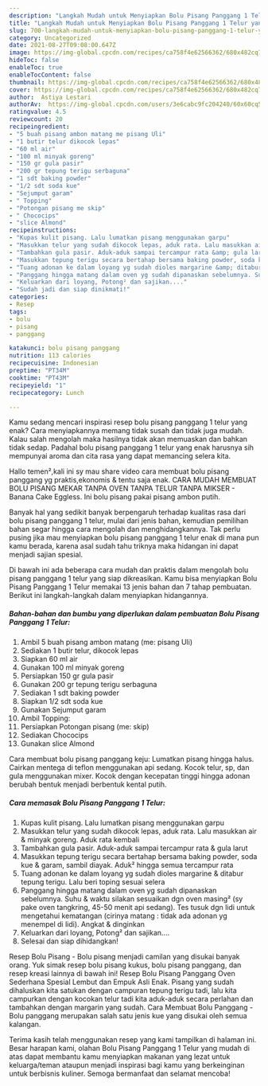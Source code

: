 ```yaml
---
description: "Langkah Mudah untuk Menyiapkan Bolu Pisang Panggang 1 Telur yang Enak"
title: "Langkah Mudah untuk Menyiapkan Bolu Pisang Panggang 1 Telur yang Enak"
slug: 700-langkah-mudah-untuk-menyiapkan-bolu-pisang-panggang-1-telur-yang-enak
category: Uncategorized
date: 2021-08-27T09:08:00.647Z
image: https://img-global.cpcdn.com/recipes/ca758f4e62566362/680x482cq70/bolu-pisang-panggang-1-telur-foto-resep-utama.jpg
hideToc: false
enableToc: true
enableTocContent: false
thumbnail: https://img-global.cpcdn.com/recipes/ca758f4e62566362/680x482cq70/bolu-pisang-panggang-1-telur-foto-resep-utama.jpg
cover: https://img-global.cpcdn.com/recipes/ca758f4e62566362/680x482cq70/bolu-pisang-panggang-1-telur-foto-resep-utama.jpg
author:  Astiya Lestari
authorAv:  https://img-global.cpcdn.com/users/3e6cabc9fc204240/60x60cq50/avatar.jpg
ratingvalue: 4.5
reviewcount: 20
recipeingredient:
- "5 buah pisang ambon matang me pisang Uli"
- "1 butir telur dikocok lepas"
- "60 ml air"
- "100 ml minyak goreng"
- "150 gr gula pasir"
- "200 gr tepung terigu serbaguna"
- "1 sdt baking powder"
- "1/2 sdt soda kue"
- "Sejumput garam"
- " Topping"
- "Potongan pisang me skip"
- " Chococips"
- "slice Almond"
recipeinstructions:
- "Kupas kulit pisang. Lalu lumatkan pisang menggunakan garpu"
- "Masukkan telur yang sudah dikocok lepas, aduk rata. Lalu masukkan air &amp; minyak goreng. Aduk rata kembali"
- "Tambahkan gula pasir. Aduk-aduk sampai tercampur rata &amp; gula larut"
- "Masukkan tepung terigu secara bertahap bersama baking powder, soda kue &amp; garam, sambil diayak. Aduk² hingga semua tercampur rata"
- "Tuang adonan ke dalam loyang yg sudah dioles margarine &amp; ditabur tepung terigu. Lalu beri toping sesuai selera"
- "Panggang hingga matang dalam oven yg sudah dipanaskan sebelumnya. Suhu &amp; waktu silakan sesuaikan dgn oven masing² (sy pake oven tangkring, 45-50 menit api sedang). Tes tusuk dgn lidi untuk mengetahui kematangan (cirinya matang : tidak ada adonan yg menempel di lidi). Angkat &amp; dinginkan"
- "Keluarkan dari loyang, Potong² dan sajikan...."
- "Sudah jadi dan siap dinikmati!"
categories:
- Resep
tags:
- bolu
- pisang
- panggang

katakunci: bolu pisang panggang 
nutrition: 113 calories
recipecuisine: Indonesian
preptime: "PT34M"
cooktime: "PT43M"
recipeyield: "1"
recipecategory: Lunch

---
```



Kamu sedang mencari inspirasi resep bolu pisang panggang 1 telur yang enak? Cara menyiapkannya memang tidak susah dan tidak juga mudah. Kalau salah mengolah maka hasilnya tidak akan memuaskan dan bahkan tidak sedap. Padahal bolu pisang panggang 1 telur yang enak harusnya sih mempunyai aroma dan cita rasa yang dapat memancing selera kita.


Hallo temen²,kali ini sy mau share video cara membuat bolu pisang panggang yg praktis,ekonomis &amp; tentu saja enak. CARA MUDAH MEMBUAT BOLU PISANG MEKAR TANPA OVEN TANPA TELUR TANPA MIKSER - Banana Cake Eggless. Ini bolu pisang pakai pisang ambon putih.

Banyak hal yang sedikit banyak berpengaruh terhadap kualitas rasa dari bolu pisang panggang 1 telur, mulai dari jenis bahan, kemudian pemilihan bahan segar hingga cara mengolah dan menghidangkannya. Tak perlu pusing jika mau menyiapkan bolu pisang panggang 1 telur enak di mana pun kamu berada, karena asal sudah tahu triknya maka hidangan ini dapat menjadi sajian spesial.


Di bawah ini ada beberapa cara mudah dan praktis dalam mengolah bolu pisang panggang 1 telur yang siap dikreasikan. Kamu bisa menyiapkan Bolu Pisang Panggang 1 Telur memakai 13 jenis bahan dan 7 tahap pembuatan. Berikut ini langkah-langkah dalam menyiapkan hidangannya.

<!--inarticleads1-->

##### Bahan-bahan dan bumbu yang diperlukan dalam pembuatan Bolu Pisang Panggang 1 Telur:

1. Ambil 5 buah pisang ambon matang (me: pisang Uli)
1. Sediakan 1 butir telur, dikocok lepas
1. Siapkan 60 ml air
1. Gunakan 100 ml minyak goreng
1. Persiapkan 150 gr gula pasir
1. Gunakan 200 gr tepung terigu serbaguna
1. Sediakan 1 sdt baking powder
1. Siapkan 1/2 sdt soda kue
1. Gunakan Sejumput garam
1. Ambil  Topping:
1. Persiapkan Potongan pisang (me: skip)
1. Sediakan  Chococips
1. Gunakan slice Almond


Cara membuat bolu pisang panggang keju: Lumatkan pisang hingga halus. Cairkan mentega di teflon menggunakan api sedang. Kocok telur, sp, dan gula menggunakan mixer. Kocok dengan kecepatan tinggi hingga adonan berubah bentuk menjadi berbentuk kental putih. 

<!--inarticleads2-->

##### Cara memasak Bolu Pisang Panggang 1 Telur:

1. Kupas kulit pisang. Lalu lumatkan pisang menggunakan garpu
1. Masukkan telur yang sudah dikocok lepas, aduk rata. Lalu masukkan air &amp; minyak goreng. Aduk rata kembali
1. Tambahkan gula pasir. Aduk-aduk sampai tercampur rata &amp; gula larut
1. Masukkan tepung terigu secara bertahap bersama baking powder, soda kue &amp; garam, sambil diayak. Aduk² hingga semua tercampur rata
1. Tuang adonan ke dalam loyang yg sudah dioles margarine &amp; ditabur tepung terigu. Lalu beri toping sesuai selera
1. Panggang hingga matang dalam oven yg sudah dipanaskan sebelumnya. Suhu &amp; waktu silakan sesuaikan dgn oven masing² (sy pake oven tangkring, 45-50 menit api sedang). Tes tusuk dgn lidi untuk mengetahui kematangan (cirinya matang : tidak ada adonan yg menempel di lidi). Angkat &amp; dinginkan
1. Keluarkan dari loyang, Potong² dan sajikan....
1. Selesai dan siap dihidangkan!

Resep Bolu Pisang - Bolu pisang menjadi camilan yang disukai banyak orang. Yuk simak resep bolu pisang kukus, bolu pisang panggang, dan resep kreasi lainnya di bawah ini! Resep Bolu Pisang Panggang Oven Sederhana Spesial Lembut dan Empuk Asli Enak. Pisang yang sudah dihaluskan kita satukan dengan campuran tepung terigu tadi, lalu kita campurkan dengan kocokan telur tadi kita aduk-aduk secara perlahan dan tambahkan dengan margarin yang sudah. Cara Membuat Bolu Panggang - Bolu panggang merupakan salah satu jenis kue yang disukai oleh semua kalangan. 

Terima kasih telah menggunakan resep yang kami tampilkan di halaman ini. Besar harapan kami, olahan Bolu Pisang Panggang 1 Telur yang mudah di atas dapat membantu kamu menyiapkan makanan yang lezat untuk keluarga/teman ataupun menjadi inspirasi bagi kamu yang berkeinginan untuk berbisnis kuliner. Semoga bermanfaat dan selamat mencoba!
